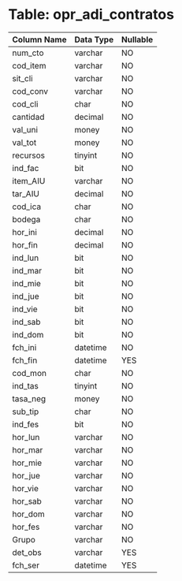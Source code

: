 # Table: opr_adi_contratos

| Column Name | Data Type | Nullable |
|-------------|-----------|----------|
| num_cto | varchar | NO |
| cod_item | varchar | NO |
| sit_cli | varchar | NO |
| cod_conv | varchar | NO |
| cod_cli | char | NO |
| cantidad | decimal | NO |
| val_uni | money | NO |
| val_tot | money | NO |
| recursos | tinyint | NO |
| ind_fac | bit | NO |
| item_AIU | varchar | NO |
| tar_AIU | decimal | NO |
| cod_ica | char | NO |
| bodega | char | NO |
| hor_ini | decimal | NO |
| hor_fin | decimal | NO |
| ind_lun | bit | NO |
| ind_mar | bit | NO |
| ind_mie | bit | NO |
| ind_jue | bit | NO |
| ind_vie | bit | NO |
| ind_sab | bit | NO |
| ind_dom | bit | NO |
| fch_ini | datetime | NO |
| fch_fin | datetime | YES |
| cod_mon | char | NO |
| ind_tas | tinyint | NO |
| tasa_neg | money | NO |
| sub_tip | char | NO |
| ind_fes | bit | NO |
| hor_lun | varchar | NO |
| hor_mar | varchar | NO |
| hor_mie | varchar | NO |
| hor_jue | varchar | NO |
| hor_vie | varchar | NO |
| hor_sab | varchar | NO |
| hor_dom | varchar | NO |
| hor_fes | varchar | NO |
| Grupo | varchar | NO |
| det_obs | varchar | YES |
| fch_ser | datetime | YES |
